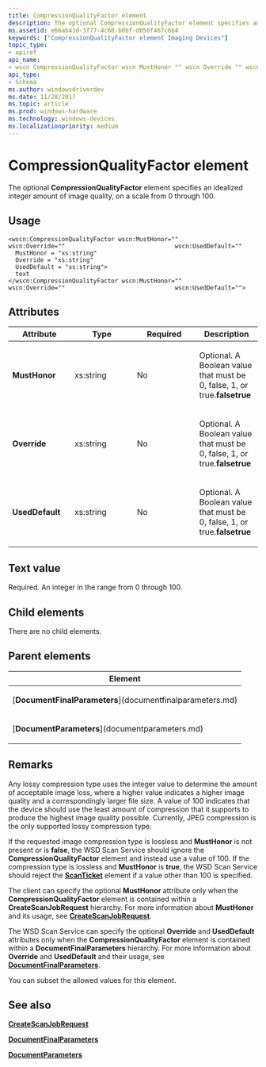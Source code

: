 ```yaml
---
title: CompressionQualityFactor element
description: The optional CompressionQualityFactor element specifies an idealized integer amount of image quality, on a scale from 0 through 100.
ms.assetid: e66ab41d-3f77-4c60-b0bf-d050f467c6b4
keywords: ["CompressionQualityFactor element Imaging Devices"]
topic_type:
- apiref
api_name:
- wscn CompressionQualityFactor wscn MustHonor "" wscn Override "" wscn UsedDefault ""
api_type:
- Schema
ms.author: windowsdriverdev
ms.date: 11/28/2017
ms.topic: article
ms.prod: windows-hardware
ms.technology: windows-devices
ms.localizationpriority: medium
---
```


# CompressionQualityFactor element


The optional **CompressionQualityFactor** element specifies an idealized integer amount of image quality, on a scale from 0 through 100.

Usage
-----

``` syntax
<wscn:CompressionQualityFactor wscn:MustHonor=""                               wscn:Override=""                               wscn:UsedDefault=""
  MustHonor = "xs:string"
  Override = "xs:string"
  UsedDefault = "xs:string">
  text
</wscn:CompressionQualityFactor wscn:MustHonor=""                               wscn:Override=""                               wscn:UsedDefault="">
```

Attributes
----------

<table>
<colgroup>
<col width="25%" />
<col width="25%" />
<col width="25%" />
<col width="25%" />
</colgroup>
<thead>
<tr class="header">
<th>Attribute</th>
<th>Type</th>
<th>Required</th>
<th>Description</th>
</tr>
</thead>
<tbody>
<tr class="odd">
<td><p><strong><strong>MustHonor</strong></strong></p></td>
<td><p>xs:string</p></td>
<td><p>No</p></td>
<td><p></p>
<p>Optional. A Boolean value that must be 0, false, 1, or true.<strong>falsetrue</strong></p></td>
</tr>
<tr class="even">
<td><p><strong><strong>Override</strong></strong></p></td>
<td><p>xs:string</p></td>
<td><p>No</p></td>
<td><p></p>
<p>Optional. A Boolean value that must be 0, false, 1, or true.<strong>falsetrue</strong></p></td>
</tr>
<tr class="odd">
<td><p><strong><strong>UsedDefault</strong></strong></p></td>
<td><p>xs:string</p></td>
<td><p>No</p></td>
<td><p></p>
<p>Optional. A Boolean value that must be 0, false, 1, or true.<strong>falsetrue</strong></p></td>
</tr>
</tbody>
</table>

Text value
----------

Required. An integer in the range from 0 through 100.

## Child elements


There are no child elements.

## Parent elements


<table>
<colgroup>
<col width="100%" />
</colgroup>
<thead>
<tr class="header">
<th>Element</th>
</tr>
</thead>
<tbody>
<tr class="odd">
<td><p>[<strong>DocumentFinalParameters</strong>](documentfinalparameters.md)</p></td>
</tr>
<tr class="even">
<td><p>[<strong>DocumentParameters</strong>](documentparameters.md)</p></td>
</tr>
</tbody>
</table>

Remarks
-------

Any lossy compression type uses the integer value to determine the amount of acceptable image loss, where a higher value indicates a higher image quality and a correspondingly larger file size. A value of 100 indicates that the device should use the least amount of compression that it supports to produce the highest image quality possible. Currently, JPEG compression is the only supported lossy compression type.

If the requested image compression type is lossless and **MustHonor** is not present or is **false**, the WSD Scan Service should ignore the **CompressionQualityFactor** element and instead use a value of 100. If the compression type is lossless and **MustHonor** is **true**, the WSD Scan Service should reject the [**ScanTicket**](scanticket.md) element if a value other than 100 is specified.

The client can specify the optional **MustHonor** attribute only when the **CompressionQualityFactor** element is contained within a **CreateScanJobRequest** hierarchy. For more information about **MustHonor** and its usage, see [**CreateScanJobRequest**](createscanjobrequest.md).

The WSD Scan Service can specify the optional **Override** and **UsedDefault** attributes only when the **CompressionQualityFactor** element is contained within a **DocumentFinalParameters** hierarchy. For more information about **Override** and **UsedDefault** and their usage, see [**DocumentFinalParameters**](documentfinalparameters.md).

You can subset the allowed values for this element.

## <span id="see_also"></span>See also


[**CreateScanJobRequest**](createscanjobrequest.md)

[**DocumentFinalParameters**](documentfinalparameters.md)

[**DocumentParameters**](documentparameters.md)

 

 






